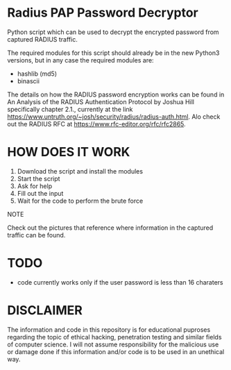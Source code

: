 # Radius PAP Password Decryptor

Python script which can be used to decrypt the encrypted password from captured RADIUS traffic.

The required modules for this script should already be in the new Python3 versions, but in any case the required modules are:
- hashlib (md5)
- binascii

The details on how the RADIUS password encryption works can be found in An Analysis of the RADIUS Authentication Protocol by Joshua Hill specifically chapter 2.1., currently at the link https://www.untruth.org/~josh/security/radius/radius-auth.html. Alo check out the RADIUS RFC at https://www.rfc-editor.org/rfc/rfc2865.

# HOW DOES IT WORK

1. Download the script and install the modules
2. Start the script
3. Ask for help
4. Fill out the input
5. Wait for the code to perform the brute force

NOTE

Check out the pictures that reference where information in the captured traffic can be found.

# TODO

- code currently works only if the user password is less than 16 charaters


# DISCLAIMER

The information and code in this repository is for educational puproses regarding the topic of ethical hacking, penetration testing and similar fields of computer science. I will not assume responsibility for the malicious use or damage done if this information and/or code is to be used in an unethical way.

